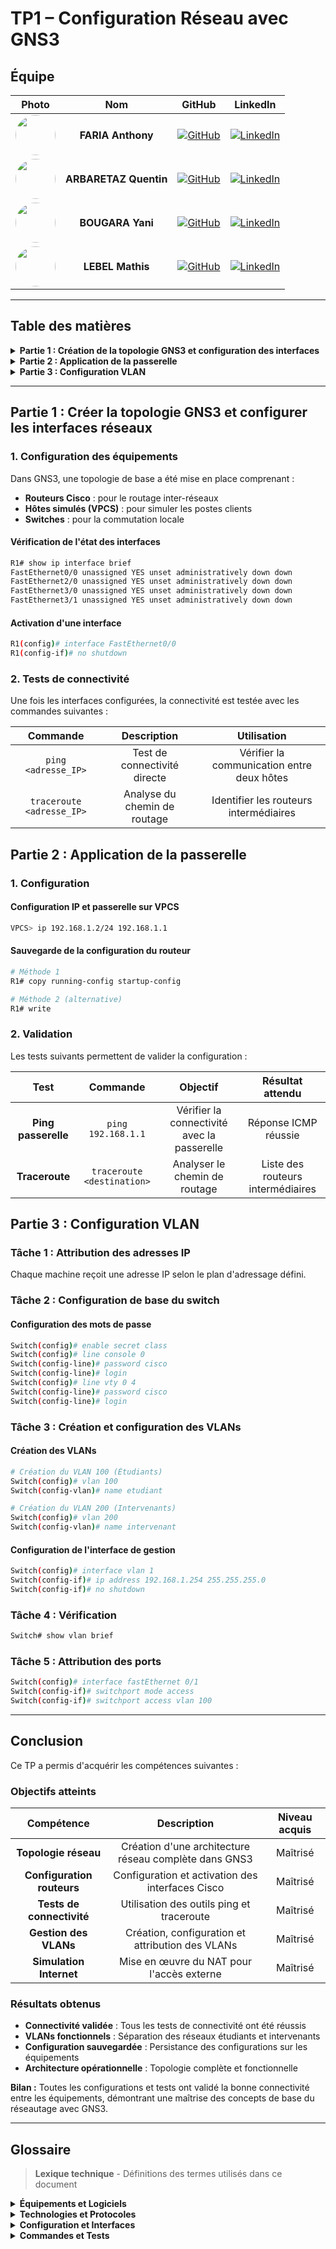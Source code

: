# TP1 – Configuration Réseau avec GNS3

## Équipe

| **Photo** | **Nom** | **GitHub** | **LinkedIn** |
|:---:|:---:|:---:|:---:|
| <img src="https://media.licdn.com/dms/image/v2/D4E35AQFSZbzOmWppmQ/profile-framedphoto-shrink_800_800/B4EZlO8KvFKoAg-/0/1757966019805?e=1759474800&v=beta&t=HJd1WHzfmilQ-Thc-PqNWM3TnV30VxeVV0fsgQXXTE8" width="64" height="64" style="border-radius: 50%;"> | **FARIA Anthony** | [![GitHub](https://img.shields.io/badge/GitHub-Profile-black?style=flat&logo=github)](https://github.com/Anthony-Faria-dos-santos) | [![LinkedIn](https://img.shields.io/badge/LinkedIn-Profile-blue?style=flat&logo=linkedin)](https://www.linkedin.com/in/anthony-faria-dos-santos/) |
| <img src="https://media.licdn.com/dms/image/v2/D4E35AQGAK7VJ8f5Y8Q/profile-framedphoto-shrink_400_400/B4EZkQ2TS1IwAk-/0/1756924294971?e=1759474800&v=beta&t=gOECMgZQSIjiqey5CndRGDSvl8-sU3v1P25ZIAuuNNw" width="64" height="64" style="border-radius: 50%;"> | **ARBARETAZ Quentin** | [![GitHub](https://img.shields.io/badge/GitHub-Profile-black?style=flat&logo=github)](https://github.com/CoDy-2224) | [![LinkedIn](https://img.shields.io/badge/LinkedIn-Profile-blue?style=flat&logo=linkedin)](https://www.linkedin.com/in/quentin-arbaretaz-technicien-reseaux/) |
| <img src="https://media.licdn.com/dms/image/v2/D4E03AQGHdkAhxCNjVw/profile-displayphoto-shrink_400_400/profile-displayphoto-shrink_400_400/0/1706858030136?e=1761782400&v=beta&t=JDE_bm8KRclKrAvf7pLllFoW47hSByShXb0uV4hLN-8" width="64" height="64" style="border-radius: 50%;"> | **BOUGARA Yani** | [![GitHub](https://img.shields.io/badge/GitHub-Profile-black?style=flat&logo=github)](https://github.com/yanibougara) | [![LinkedIn](https://img.shields.io/badge/LinkedIn-Profile-blue?style=flat&logo=linkedin)](https://www.linkedin.com/in/yani-bougara-15850224b/) |
| <img src="https://media.licdn.com/dms/image/v2/D4E03AQEvYhK-R9hC2A/profile-displayphoto-shrink_400_400/profile-displayphoto-shrink_400_400/0/1728762194206?e=1761782400&v=beta&t=_azOfyI8BZ6upUWR77NsWiClawd_98qToU3AQwkFY0M" width="64" height="64" style="border-radius: 50%;"> | **LEBEL Mathis** | [![GitHub](https://img.shields.io/badge/GitHub-Profile-black?style=flat&logo=github)](https://github.com/0osmoz0) | [![LinkedIn](https://img.shields.io/badge/LinkedIn-Profile-blue?style=flat&logo=linkedin)](https://www.linkedin.com/in/mathis-lebel-429114293/) |

---

## Table des matières

<details>
<summary><strong>Partie 1 : Création de la topologie GNS3 et configuration des interfaces</strong></summary>

- [1. Configuration des équipements](#1-configuration-des-équipements)
- [2. Tests de connectivité](#2-tests-de-connectivité)
</details>

<details>
<summary><strong>Partie 2 : Application de la passerelle</strong></summary>

- [1. Configuration](#1-configuration)
- [2. Validation](#2-validation)
</details>

<details>
<summary><strong>Partie 3 : Configuration VLAN</strong></summary>

- [Tâche 1 : Attribution des adresses IP](#tâche-1--attribution-des-adresses-ip)
- [Tâche 2 : Configuration de base du switch](#tâche-2--configuration-de-base-du-switch)
- [Tâche 3 : Création et configuration des VLANs](#tâche-3--création-et-configuration-des-vlans)
- [Tâche 4 : Vérification](#tâche-4--vérification)
- [Tâche 5 : Attribution des ports](#tâche-5--attribution-des-ports)
</details>

---

## Partie 1 : Créer la topologie GNS3 et configurer les interfaces réseaux

### 1. Configuration des équipements

Dans GNS3, une topologie de base a été mise en place comprenant :
- **Routeurs Cisco** : pour le routage inter-réseaux
- **Hôtes simulés (VPCS)** : pour simuler les postes clients
- **Switches** : pour la commutation locale

#### Vérification de l'état des interfaces

```bash
R1# show ip interface brief
FastEthernet0/0 unassigned YES unset administratively down down
FastEthernet2/0 unassigned YES unset administratively down down
FastEthernet3/0 unassigned YES unset administratively down down
FastEthernet3/1 unassigned YES unset administratively down down
```

#### Activation d'une interface

```bash
R1(config)# interface FastEthernet0/0
R1(config-if)# no shutdown
```

### 2. Tests de connectivité

Une fois les interfaces configurées, la connectivité est testée avec les commandes suivantes :

| **Commande** | **Description** | **Utilisation** |
|:---:|:---:|:---:|
| `ping <adresse_IP>` | Test de connectivité directe | Vérifier la communication entre deux hôtes |
| `traceroute <adresse_IP>` | Analyse du chemin de routage | Identifier les routeurs intermédiaires |

## Partie 2 : Application de la passerelle

### 1. Configuration

#### Configuration IP et passerelle sur VPCS

```bash
VPCS> ip 192.168.1.2/24 192.168.1.1
```

#### Sauvegarde de la configuration du routeur

```bash
# Méthode 1
R1# copy running-config startup-config

# Méthode 2 (alternative)
R1# write
```

### 2. Validation

Les tests suivants permettent de valider la configuration :

| **Test** | **Commande** | **Objectif** | **Résultat attendu** |
|:---:|:---:|:---:|:---:|
| **Ping passerelle** | `ping 192.168.1.1` | Vérifier la connectivité avec la passerelle | Réponse ICMP réussie |
| **Traceroute** | `traceroute <destination>` | Analyser le chemin de routage | Liste des routeurs intermédiaires |

## Partie 3 : Configuration VLAN

### Tâche 1 : Attribution des adresses IP

Chaque machine reçoit une adresse IP selon le plan d'adressage défini.

### Tâche 2 : Configuration de base du switch

#### Configuration des mots de passe

```bash
Switch(config)# enable secret class
Switch(config)# line console 0
Switch(config-line)# password cisco
Switch(config-line)# login
Switch(config)# line vty 0 4
Switch(config-line)# password cisco
Switch(config-line)# login
```

### Tâche 3 : Création et configuration des VLANs

#### Création des VLANs

```bash
# Création du VLAN 100 (Étudiants)
Switch(config)# vlan 100
Switch(config-vlan)# name etudiant

# Création du VLAN 200 (Intervenants)
Switch(config)# vlan 200
Switch(config-vlan)# name intervenant
```

#### Configuration de l'interface de gestion

```bash
Switch(config)# interface vlan 1
Switch(config-if)# ip address 192.168.1.254 255.255.255.0
Switch(config-if)# no shutdown
```

### Tâche 4 : Vérification

```bash
Switch# show vlan brief
```

### Tâche 5 : Attribution des ports

```bash
Switch(config)# interface fastEthernet 0/1
Switch(config-if)# switchport mode access
Switch(config-if)# switchport access vlan 100
```

---

## Conclusion

Ce TP a permis d'acquérir les compétences suivantes :

### Objectifs atteints

| **Compétence** | **Description** | **Niveau acquis** |
|:---:|:---:|:---:|
| **Topologie réseau** | Création d'une architecture réseau complète dans GNS3 | Maîtrisé |
| **Configuration routeurs** | Configuration et activation des interfaces Cisco | Maîtrisé |
| **Tests de connectivité** | Utilisation des outils ping et traceroute | Maîtrisé |
| **Gestion des VLANs** | Création, configuration et attribution des VLANs | Maîtrisé |
| **Simulation Internet** | Mise en œuvre du NAT pour l'accès externe | Maîtrisé |

### Résultats obtenus

- **Connectivité validée** : Tous les tests de connectivité ont été réussis  
- **VLANs fonctionnels** : Séparation des réseaux étudiants et intervenants  
- **Configuration sauvegardée** : Persistance des configurations sur les équipements  
- **Architecture opérationnelle** : Topologie complète et fonctionnelle  

**Bilan :** Toutes les configurations et tests ont validé la bonne connectivité entre les équipements, démontrant une maîtrise des concepts de base du réseautage avec GNS3.

---

## Glossaire

> **Lexique technique** - Définitions des termes utilisés dans ce document

<details>
<summary><strong>Équipements et Logiciels</strong></summary>

| **Terme** | **Définition** | **Contexte d'utilisation** |
|:---:|:---:|:---:|
| **GNS3** | Graphical Network Simulator-3, logiciel de simulation réseau permettant de créer des topologies complexes | Simulation et test de configurations réseau |
| **VPCS** | Virtual PC Simulator, simulateur d'ordinateurs virtuels dans GNS3 | Simulation d'hôtes clients |
| **Switch** | Équipement de commutation qui connecte plusieurs appareils sur un réseau local | Commutation de niveau 2 |
| **Routeur** | Équipement de routage qui connecte différents réseaux et achemine les paquets | Routage de niveau 3 |

</details>

<details>
<summary><strong>Technologies et Protocoles</strong></summary>

| **Terme** | **Définition** | **Contexte d'utilisation** |
|:---:|:---:|:---:|
| **VLAN** | Virtual Local Area Network, réseau local virtuel permettant de segmenter un réseau physique | Segmentation et isolation des réseaux |
| **FastEthernet** | Interface réseau Ethernet à 100 Mbps sur les équipements Cisco | Connexion physique des équipements |
| **NAT** | Network Address Translation, technique de traduction d'adresses IP | Traduction d'adresses |
| **ICMP** | Internet Control Message Protocol, protocole de contrôle et de diagnostic | Test de connectivité |

</details>

<details>
<summary><strong>Configuration et Interfaces</strong></summary>

| **Terme** | **Définition** | **Contexte d'utilisation** |
|:---:|:---:|:---:|
| **Interface** | Point de connexion physique ou logique d'un équipement réseau | Configuration des ports réseau |
| **Passerelle** | Routeur ou équipement permettant de faire transiter le trafic entre différents réseaux | Routage inter-réseaux |
| **Console** | Interface de configuration en ligne de commande des équipements réseau | Configuration locale |
| **VTY** | Virtual Teletype, lignes virtuelles pour l'accès distant aux équipements | Accès distant |
| **Access VLAN** | Mode d'attribution d'un port switch à un VLAN spécifique | Configuration des ports |

</details>

<details>
<summary><strong>Commandes et Tests</strong></summary>

| **Terme** | **Définition** | **Contexte d'utilisation** |
|:---:|:---:|:---:|
| **Ping** | Commande de test de connectivité réseau utilisant le protocole ICMP | Test de connectivité |
| **Traceroute** | Commande permettant de tracer le chemin emprunté par les paquets dans un réseau | Diagnostic de routage |

</details>

